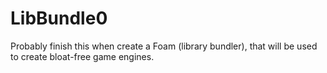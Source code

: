 # LibBundle0
Probably finish this when create a Foam (library bundler), that will be used to create bloat-free game engines.
